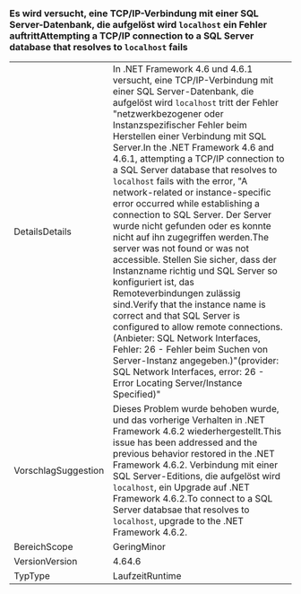 ### <a name="attempting-a-tcpip-connection-to-a-sql-server-database-that-resolves-to-localhost-fails"></a><span data-ttu-id="25ca5-101">Es wird versucht, eine TCP/IP-Verbindung mit einer SQL Server-Datenbank, die aufgelöst wird `localhost` ein Fehler auftritt</span><span class="sxs-lookup"><span data-stu-id="25ca5-101">Attempting a TCP/IP connection to a SQL Server database that resolves to `localhost` fails</span></span>

|   |   |
|---|---|
|<span data-ttu-id="25ca5-102">Details</span><span class="sxs-lookup"><span data-stu-id="25ca5-102">Details</span></span>|<span data-ttu-id="25ca5-103">In .NET Framework 4.6 und 4.6.1 versucht, eine TCP/IP-Verbindung mit einer SQL Server-Datenbank, die aufgelöst wird <code>localhost</code> tritt der Fehler &quot;netzwerkbezogener oder Instanzspezifischer Fehler beim Herstellen einer Verbindung mit SQL Server.</span><span class="sxs-lookup"><span data-stu-id="25ca5-103">In the .NET Framework 4.6 and 4.6.1, attempting a TCP/IP connection to a SQL Server database that resolves to <code>localhost</code> fails with the error, &quot;A network-related or instance-specific error occurred while establishing a connection to SQL Server.</span></span> <span data-ttu-id="25ca5-104">Der Server wurde nicht gefunden oder es konnte nicht auf ihn zugegriffen werden.</span><span class="sxs-lookup"><span data-stu-id="25ca5-104">The server was not found or was not accessible.</span></span> <span data-ttu-id="25ca5-105">Stellen Sie sicher, dass der Instanzname richtig und SQL Server so konfiguriert ist, das Remoteverbindungen zulässig sind.</span><span class="sxs-lookup"><span data-stu-id="25ca5-105">Verify that the instance name is correct and that SQL Server is configured to allow remote connections.</span></span> <span data-ttu-id="25ca5-106">(Anbieter: SQL Network Interfaces, Fehler: 26 - Fehler beim Suchen von Server-Instanz angegeben.)&quot;</span><span class="sxs-lookup"><span data-stu-id="25ca5-106">(provider: SQL Network Interfaces, error: 26 - Error Locating Server/Instance Specified)&quot;</span></span>|
|<span data-ttu-id="25ca5-107">Vorschlag</span><span class="sxs-lookup"><span data-stu-id="25ca5-107">Suggestion</span></span>|<span data-ttu-id="25ca5-108">Dieses Problem wurde behoben wurde, und das vorherige Verhalten in .NET Framework 4.6.2 wiederhergestellt.</span><span class="sxs-lookup"><span data-stu-id="25ca5-108">This issue has been addressed and the previous behavior restored in the .NET Framework 4.6.2.</span></span> <span data-ttu-id="25ca5-109">Verbindung mit einer SQL Server-Editions, die aufgelöst wird <code>localhost</code>, ein Upgrade auf .NET Framework 4.6.2.</span><span class="sxs-lookup"><span data-stu-id="25ca5-109">To connect to a SQL Server databsae that resolves to <code>localhost</code>, upgrade to the .NET Framework 4.6.2.</span></span>|
|<span data-ttu-id="25ca5-110">Bereich</span><span class="sxs-lookup"><span data-stu-id="25ca5-110">Scope</span></span>|<span data-ttu-id="25ca5-111">Gering</span><span class="sxs-lookup"><span data-stu-id="25ca5-111">Minor</span></span>|
|<span data-ttu-id="25ca5-112">Version</span><span class="sxs-lookup"><span data-stu-id="25ca5-112">Version</span></span>|<span data-ttu-id="25ca5-113">4.6</span><span class="sxs-lookup"><span data-stu-id="25ca5-113">4.6</span></span>|
|<span data-ttu-id="25ca5-114">Typ</span><span class="sxs-lookup"><span data-stu-id="25ca5-114">Type</span></span>|<span data-ttu-id="25ca5-115">Laufzeit</span><span class="sxs-lookup"><span data-stu-id="25ca5-115">Runtime</span></span>|

